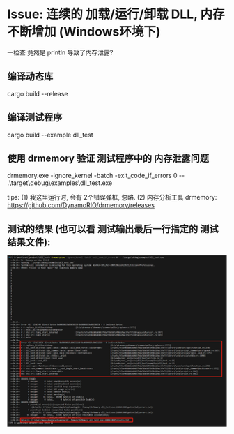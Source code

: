 # Issue: 连续的 加载/运行/卸载 DLL, 内存不断增加 (Windows环境下)

一检查 竟然是 println 导致了内存泄露?

## 编译动态库

cargo build --release

## 编译测试程序

cargo build --example dll_test

## 使用 drmemory 验证 测试程序中的 内存泄露问题

drmemory.exe -ignore_kernel -batch -exit_code_if_errors 0 -- .\target\debug\examples\dll_test.exe

tips:
    (1) 我这里运行时, 会有 2个错误弹框, 忽略.
    (2) 内存分析工具 drmemory: https://github.com/DynamoRIO/drmemory/releases

## 测试的结果 (也可以看 测试输出最后一行指定的 测试结果文件):

![](images/Readme/2024-01-11-22-38-27.png)
